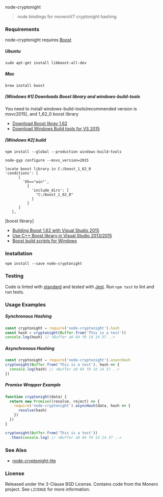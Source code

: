 
node-cryptonight
> node bindings for moneroV7 cryptonight hashing

### Requirements

node-cryptonight requires [Boost](http://www.boost.org)

##### Ubuntu

    sudo apt-get install libboost-all-dev

##### Mac

    brew install boost
    
    
##### [Windows #1] Downloads Boost library and windows-build-tools 

You need to install windows-build-tools(recommended version is msvc2015), and 1_62_0 boost library 

* [Download Boost libray 1.62](https://www.boost.org/users/history/version_1_62_0.html)   
* [Download Windows Build tools for VS 2015](https://www.microsoft.com/ko-kr/download/details.aspx?id=48159)

##### [Windows #2] build

    npm install --global --production windows-build-tools
    
    node-gyp configure --msvs_version=2015

    locate boost library in C:/boost_1_62_0
    'conditions': [
          [
            'OS=="win"', 
              {
                'include_dirs': [
                  "C:/boost_1_62_0" 
                ] 
              }
          ] 
       ],


[boost library] 

* [Building Boost 1.62 with Visual Studio 2015](https://studiofreya.com/2016/09/29/how-to-build-boost-1-62-with-visual-studio-2015/)
* [Use C++ Boost library in Visual Studio 2013/2015](https://studiofreya.com/2016/06/25/how-to-use-cpp-boost-library-in-visual-studio/) 
* [Boost build scripts for Windows](https://github.com/Studiofreya/boost-build-scripts)
    
    
### Installation

    npm install --save node-cryptonight
   
### Testing

Code is linted with [standard](https://github.com/standard/standard) and tested with [Jest](https://github.com/facebook/jest). Run `npm test` to lint and run tests.

### Usage Examples

##### Synchronous Hashing

```js
const cryptonight = require('node-cryptonight').hash
const hash = cryptonight(Buffer.from('This is a test'))
console.log(hash) // <Buffer a0 84 f0 1d 14 37 ..>
```

##### Asynchronous Hashing

```js
const cryptonight = require('node-cryptonight').asyncHash
cryptonight(Buffer.from('This is a test'), hash => {
  console.log(hash) // <Buffer a0 84 f0 1d 14 37 ..>
})
```

##### Promise Wrapper Example

```js
function cryptonight(data) {
  return new Promise((resolve, reject) => {
    require('node-cryptonight').asyncHash(data, hash => {
      resolve(hash)
    })
  })
}

cryptonight(Buffer.from('This is a test'))
  .then(console.log) // <Buffer a0 84 f0 1d 14 37 ..>
```

### See Also

* [node-cryptonight-lite](https://github.com/ExcitableAardvark/node-cryptonight-lite)

### License

Released under the 3-Clause BSD License. Contains code from the Monero project. See `LICENSE` for more information.

